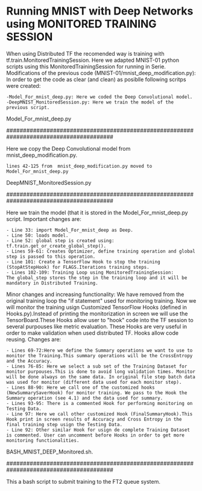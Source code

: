 # Running MNIST with Deep Networks using MONITORED TRAINING SESSION

When using Distributed TF the recomended way is training with tf.train.MonitoredTrainingSession.
Here we adapted MNIST-01 python scripts using this MonitoredTrainingSession for running in Serie.
Modifications of the previous code (MNIST-01/mnist_deep_modification.py):
In order to get the code as clear (and clean) as posiblle following scritps were created:
	
	-Model_For_mnist_deep.py: Here we coded the Deep Convolutional model.
	-DeepMNIST_MonitoredSession.py: Here we train the model of the previous script.

Model_For_mnist_deep.py

########################################################################################

Here we copy the Deep Convolutional model from mnist_deep_modification.py. 
	
	lines 42-125 from  mnist_deep_modification.py moved to Model_For_mnist_deep.py

DeepMNIST_MonitoredSession.py

########################################################################################
	
Here we train the model (that it is stored in the Model_For_mnist_deep.py script.
Important changes are:

	- Line 33: import Model_For_mnist_deep as Deep.
	- Line 50: loads model.
	- Line 52: global step is created using: tf.train.get_or_create_global_step().
	- Lines 59-61: Creates Optimizer, define training operation and global step is passed to this operation.
	- Line 101: Create a TensorFlow Hook to stop the training (StopAtStepHook) for FLAGS.Iterations training steps.
	- Lines 102-109: Training Loop using MonitoredTrainingSession:
	The global_step stores the step in the training loop and it will be mandatory in Distributed Training.

Minor changes and increasing functionality: We have removed from the original training loop the "if statement" used for monitoring training. Now we will monitor the training usign Customized TensorFlow Hooks (defined in Hooks.py).Instead of printing the monitorization in screen we will use the TensorBoard.These Hooks allow user to "hook" code into the TF session to several purpouses like metric evaluation. These Hooks are very useful in order to make validation when used distributed TF. Hooks allow code reusing.
Changes are:

	- Lines 69-72:Here we define the Summary operations we want to use to monitor the Training.This summary operations will be the CrossEntropy and the Accuracy.
	- Lines 76-85: Here we select a sub set of the Training Dataset for monitor purpouses.This is done to avoid long validation times. Monitor will be done always on the same data. In original file step batch data was used for monitor (different data used for each monitor step). 
	- Lines 88-90: Here we call one of the customized hooks (NewSummarySaverHook) for monitor training. We pass to the Hook the Summary operation (see 4.1) and the data used for summary. 
	- Lines 93-95: There is a commented Hook for performing monitoring on Testing Data.
	- Line 97: Here we call other customized Hook (FinalSummaryHook).This Hook print in screen results of Accuracy and Cross Entropy in the final training step usign the Testing Data.  
	- Line 92: Other similar Hook for usign de complete Training Dataset is commented. User can uncomment before Hooks in order to get more monitoring functionalities. 

BASH_MNIST_DEEP_Monitored.sh.

########################################################################################

This a bash script to submit training to the FT2 queue system.

